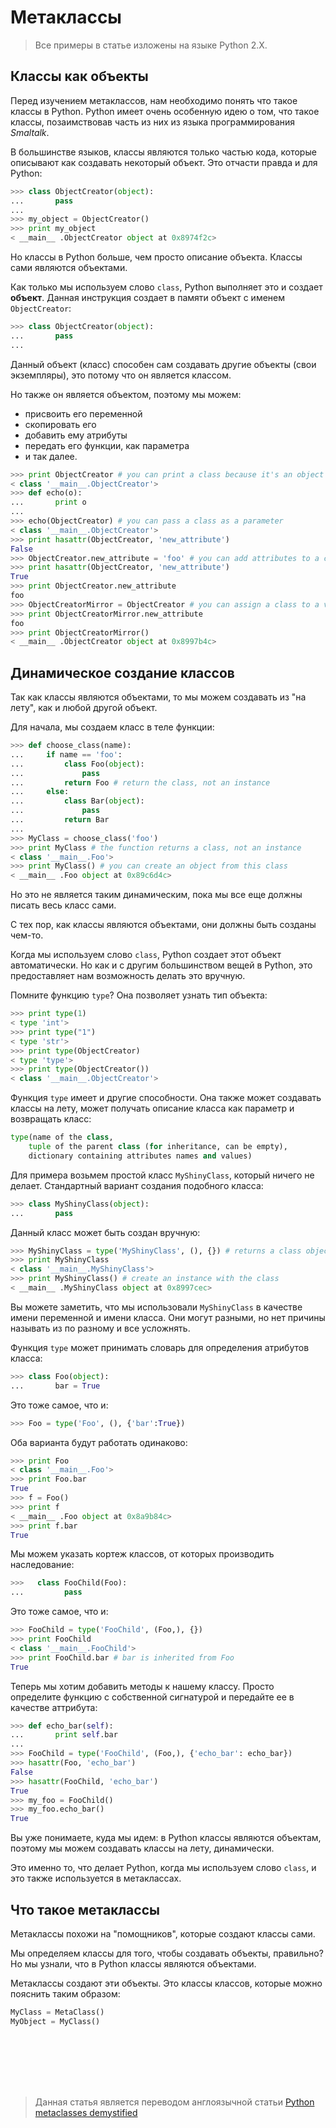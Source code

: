 # Метаклассы

> Все примеры в статье изложены на языке Python 2.X.

## Классы как объекты

Перед изучением метаклассов, нам необходимо понять что такое классы в Python. Python имеет очень особенную идею о том, что такое классы, позаимствовав часть из них из языка программирования *Smaltalk*.

В большинстве языков, классы являются только частью кода, которые описывают как создавать некоторый объект. Это отчасти правда и для Python:

```python
>>> class ObjectCreator(object):
...       pass
...
>>> my_object = ObjectCreator()
>>> print my_object
< __main__ .ObjectCreator object at 0x8974f2c>
```

Но классы в Python больше, чем просто описание объекта. Классы сами являются объектами.

Как только мы используем слово `class`, Python выполняет это и создает **объект**. Данная инструкция создает в памяти объект с именем `ObjectCreator`:

```python
>>> class ObjectCreator(object):
...       pass
...
```

Данный объект (класс) способен сам создавать другие объекты (свои экземпляры), это потому что он является классом.

Но также он является объектом, поэтому мы можем:
- присвоить его переменной
- скопировать его
- добавить ему атрибуты
- передать его функции, как параметра
- и так далее.

```python
>>> print ObjectCreator # you can print a class because it's an object
< class '__main__.ObjectCreator'>
>>> def echo(o):
...       print o
...
>>> echo(ObjectCreator) # you can pass a class as a parameter
< class '__main__.ObjectCreator'>
>>> print hasattr(ObjectCreator, 'new_attribute')
False
>>> ObjectCreator.new_attribute = 'foo' # you can add attributes to a class
>>> print hasattr(ObjectCreator, 'new_attribute')
True
>>> print ObjectCreator.new_attribute
foo
>>> ObjectCreatorMirror = ObjectCreator # you can assign a class to a variable
>>> print ObjectCreatorMirror.new_attribute
foo
>>> print ObjectCreatorMirror()
< __main__ .ObjectCreator object at 0x8997b4c>
```

## Динамическое создание классов

Так как классы являются объектами, то мы можем создавать из "на лету", как и любой другой объект.

Для начала, мы создаем класс в теле функции:

```python
>>> def choose_class(name):
...     if name == 'foo':
...         class Foo(object):
...             pass
...         return Foo # return the class, not an instance
...     else:
...         class Bar(object):
...             pass
...         return Bar
...
>>> MyClass = choose_class('foo')
>>> print MyClass # the function returns a class, not an instance
< class '__main__.Foo'>
>>> print MyClass() # you can create an object from this class
< __main__ .Foo object at 0x89c6d4c>
```

Но это не является таким динамическим, пока мы все еще должны писать весь класс сами.

С тех пор, как классы являются объектами, они должны быть созданы чем-то.

Когда мы используем слово `class`, Python создает этот объект автоматически. Но как и с другим большинством вещей в Python, это предоставляет нам возможность делать это вручную.

Помните функцию `type`? Она позволяет узнать тип объекта:

```python
>>> print type(1)
< type 'int'>
>>> print type("1")
< type 'str'>
>>> print type(ObjectCreator)
< type 'type'>
>>> print type(ObjectCreator())
< class '__main__.ObjectCreator'>
```

Функция `type` имеет и другие способности. Она также может создавать классы на лету, может получать описание класса как параметр и возвращать класс:

```python
type(name of the class,
    tuple of the parent class (for inheritance, can be empty),
    dictionary containing attributes names and values)
```

Для примера возьмем простой класс `MyShinyClass`, который ничего не делает. Стандартный вариант создания подобного класса:

```python
>>> class MyShinyClass(object):
...       pass
```

Данный класс может быть создан вручную:

```python
>>> MyShinyClass = type('MyShinyClass', (), {}) # returns a class object
>>> print MyShinyClass
< class '__main__.MyShinyClass'>
>>> print MyShinyClass() # create an instance with the class
< __main__ .MyShinyClass object at 0x8997cec>
```

Вы можете заметить, что мы использовали `MyShinyClass` в качестве имени переменной и имени класса. Они могут разными, но нет причины называть из по разному и все усложнять.

Функция `type` может принимать словарь для определения атрибутов класса:

```python
>>> class Foo(object):
...       bar = True
```

Это тоже самое, что и:

```python
>>> Foo = type('Foo', (), {'bar':True})
```

Оба варианта будут работать одинаково:

```python
>>> print Foo
< class '__main__.Foo'>
>>> print Foo.bar
True
>>> f = Foo()
>>> print f
< __main__ .Foo object at 0x8a9b84c>
>>> print f.bar
True
```

Мы можем указать кортеж классов, от которых производить наследование:

```python
>>>   class FooChild(Foo):
...         pass
```

Это тоже самое, что и:

```python
>>> FooChild = type('FooChild', (Foo,), {})
>>> print FooChild
< class '__main__.FooChild'>
>>> print FooChild.bar # bar is inherited from Foo
True
```

Теперь мы хотим добавить методы к нашему классу. Просто определите функцию с собственной сигнатурой и передайте ее в качестве аттрибута:

```python
>>> def echo_bar(self):
...       print self.bar
...
>>> FooChild = type('FooChild', (Foo,), {'echo_bar': echo_bar})
>>> hasattr(Foo, 'echo_bar')
False
>>> hasattr(FooChild, 'echo_bar')
True
>>> my_foo = FooChild()
>>> my_foo.echo_bar()
True
```

Вы уже понимаете, куда мы идем: в Python классы являются объектам, поэтому мы можем создавать классы на лету, динамически.

Это именно то, что делает Python, когда мы используем слово `class`, и это также используется в метаклассах.

## Что такое метаклассы

Метаклассы похожи на "помощников", которые создают классы сами.

Мы определяем классы для того, чтобы создавать объекты, правильно? Но мы узнали, что в Python классы являются объектами.

Метаклассы создают эти объекты. Это классы классов, которые можно пояснить таким образом:

```python
MyClass = MetaClass()
MyObject = MyClass()
```

```python

```

```python

```

```python

```

```python

```

```python

```

```python

```

```python

```


> Данная статья является переводом англоязычной статьи [Python metaclasses demystified](http://web.archive.org/web/20130201004931/http://yeleman.com/python-metaclasses-demystified/)

